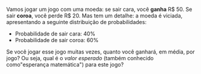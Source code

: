 Vamos jogar um jogo com uma moeda: se sair cara, você **ganha** R$ 50. Se sair **coroa**, você perde R$ 20. Mas tem um detalhe: a moeda é viciada, apresentando a seguinte distribuição de probabilidades:

- Probabilidade de sair cara: 40%
- Probabilidade de sair coroa: 60%

Se você jogar esse jogo muitas vezes, quanto você ganhará, em média, por jogo? Ou seja, qual é o _valor esperado_ (também conhecido como"esperança matemática") para este jogo?